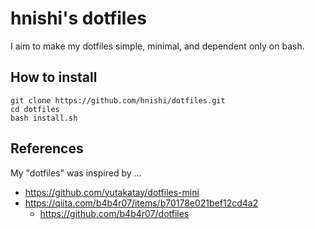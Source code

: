 # hnishi's dotfiles

I aim to make my dotfiles simple, minimal, and dependent only on bash.

## How to install

```
git clone https://github.com/hnishi/dotfiles.git
cd dotfiles
bash install.sh
```

## References

My "dotfiles" was inspired by ...

-  https://github.com/yutakatay/dotfiles-mini
- https://qiita.com/b4b4r07/items/b70178e021bef12cd4a2
  - https://github.com/b4b4r07/dotfiles

